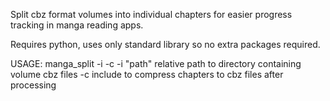 Split cbz format volumes into individual chapters for easier progress tracking in manga reading apps.

Requires python, uses only standard library so no extra packages required.

USAGE:
manga_split -i <path> -c
-i "path"        relative path to directory containing volume cbz files
-c               include to compress chapters to cbz files after processing
